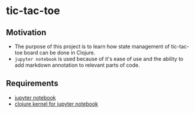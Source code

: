 # tic-tac-toe
## Motivation

- The purpose of this project is to learn how state management of tic-tac-toe board can be done in Clojure.
- `jupyter notebook` is used because of it's ease of use and the ability to add markdown annotation to relevant parts of code.

## Requirements

- [jupyter notebook](https://github.com/jupyter/notebook)
- [clojure kernel for jupyter notebook](https://github.com/clojupyter/clojupyter)
